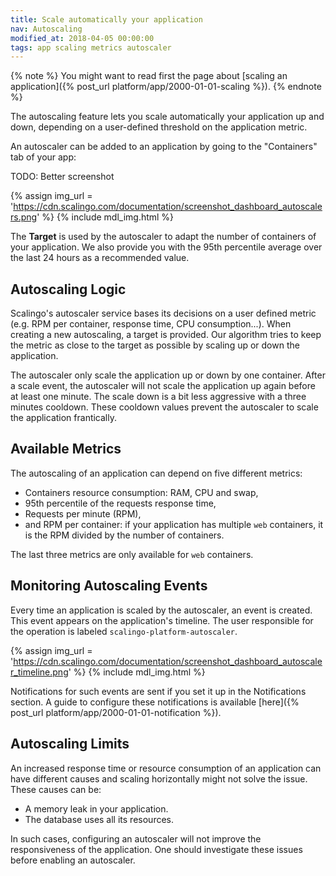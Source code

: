 ```yaml
---
title: Scale automatically your application
nav: Autoscaling
modified_at: 2018-04-05 00:00:00
tags: app scaling metrics autoscaler
---
```


{% note %}
  You might want to read first the page about [scaling an application]({% post_url
  platform/app/2000-01-01-scaling %}).
{% endnote %}

The autoscaling feature lets you scale automatically your application up and down, depending on a
user-defined threshold on the application metric.

An autoscaler can be added to an application by going to the "Containers" tab of your app:

TODO: Better screenshot

{% assign img_url = 'https://cdn.scalingo.com/documentation/screenshot_dashboard_autoscalers.png' %}
{% include mdl_img.html %}

The **Target** is used by the autoscaler to adapt the number of containers of your application. We
also provide you with the 95th percentile average over the last 24 hours as a recommended value.

## Autoscaling Logic

Scalingo's autoscaler service bases its decisions on a user defined metric (e.g. RPM per container,
response time, CPU consumption...). When creating a new autoscaling, a target is provided. Our
algorithm tries to keep the metric as close to the target as possible by scaling up or down the
application.

The autoscaler only scale the application up or down by one container. After a scale event, the
autoscaler will not scale the application up again before at least one minute. The scale down is a
bit less aggressive with a three minutes cooldown. These cooldown values prevent the autoscaler to
scale the application frantically.

## Available Metrics

The autoscaling of an application can depend on five different metrics:

* Containers resource consumption: RAM, CPU and swap,
* 95th percentile of the requests response time,
* Requests per minute (RPM),
* and RPM per container: if your application has multiple `web` containers, it is the RPM divided by
the number of containers.

The last three metrics are only available for `web` containers.

## Monitoring Autoscaling Events

Every time an application is scaled by the autoscaler, an event is created. This event appears on
the application's timeline. The user responsible for the operation is labeled
`scalingo-platform-autoscaler`.

{% assign img_url = 'https://cdn.scalingo.com/documentation/screenshot_dashboard_autoscaler_timeline.png' %}
{% include mdl_img.html %}

Notifications for such events are sent if you set it up in the Notifications section. A guide to
configure these notifications is available [here]({% post_url platform/app/2000-01-01-notification
%}).

## Autoscaling Limits

An increased response time or resource consumption of an application can have different causes and
scaling horizontally might not solve the issue. These causes can be:

- A memory leak in your application.
- The database uses all its resources.

In such cases, configuring an autoscaler will not improve the responsiveness of the application. One
should investigate these issues before enabling an autoscaler.
